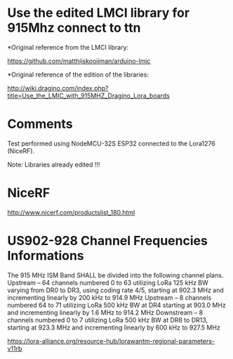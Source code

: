 Use the edited LMCI library for 915Mhz connect to ttn
=====================================================

*Original reference from the LMCI library:

https://github.com/matthijskooijman/arduino-lmic

*Original reference of the edition of the libraries:

http://wiki.dragino.com/index.php?title=Use_the_LMIC_with_915MHZ_Dragino_Lora_boards

Comments
========

Test performed using NodeMCU-32S ESP32 connected to the Lora1276 (NiceRF).

Note: Libraries already edited !!!

NiceRF
======

http://www.nicerf.com/productslist_180.html

US902-928 Channel Frequencies Informations
==========================================
The 915 MHz ISM Band SHALL be divided into the following channel plans.
Upstream – 64 channels numbered 0 to 63 utilizing LoRa 125 kHz BW varying from
DR0 to DR3, using coding rate 4/5, starting at 902.3 MHz and incrementing linearly
by 200 kHz to 914.9 MHz
Upstream – 8 channels numbered 64 to 71 utilizing LoRa 500 kHz BW at DR4
starting at 903.0 MHz and incrementing linearly by 1.6 MHz to 914.2 MHz
Downstream – 8 channels numbered 0 to 7 utilizing LoRa 500 kHz BW at DR8 to
DR13, starting at 923.3 MHz and incrementing linearly by 600 kHz to 927.5 MHz

https://lora-alliance.org/resource-hub/lorawantm-regional-parameters-v11rb
